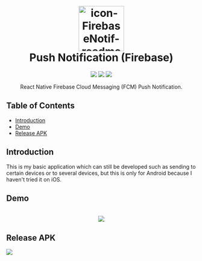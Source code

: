 <h1 align="center">
  <br>
  <img width="120" alt="icon-FirebaseNotif-readme" src="https://user-images.githubusercontent.com/59215215/83996918-6d70a780-a987-11ea-8cf6-569ebde85b50.png">

  <br>
  Push Notification (Firebase)
  <br>
</h1>

<p align="center">
  <img src="https://img.shields.io/badge/React%20Native-v0.62.2-informational.svg?style=popout&logo=react">
  <img src="https://img.shields.io/badge/Node.js-v12.14.1-success">
  <img src="https://img.shields.io/badge/Firebase-v7-orange.svg?style=popout&logo=firebase">
</p>

<p align="center">
  React Native Firebase Cloud Messaging (FCM) Push Notification.
<p/>

## Table of Contents

- [Introduction](#introduction)
- [Demo](#demo)
- [Release APK](#release-apk)

## Introduction

<p>This is my basic application which can still be developed such as sending to certain devices or to several devices, but this is only for Android because I haven't tried it on iOS.</p>


## Demo

<p align="center">
<br>
 <img src="https://user-images.githubusercontent.com/59215215/84157596-1e189d00-aa95-11ea-8b60-57acb4c38d25.gif" />
</p>

## Release APK

<a href="https://bit.ly/FirebaseNotif">
  <img src="https://img.shields.io/badge/Download-FirebaseNotif-blue.svg?style=popout&logo=mediafire"/>
</a>
